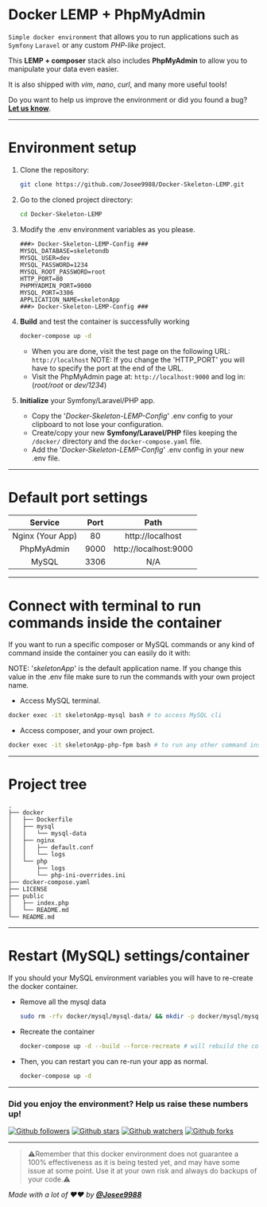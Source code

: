 # **Docker LEMP + PhpMyAdmin**

`Simple docker environment` that allows you to run applications such as `Symfony` `Laravel` or any custom *PHP-like* project.

This **LEMP + composer** stack also includes **PhpMyAdmin** to allow you to manipulate your data even easier.

It is also shipped with _vim_, _nano_, _curl_, and many more useful tools!

Do you want to help us improve the environment or did you found a bug?
**[Let us know](https://github.com/Josee9988/Docker-Skeleton-LEMP/issues)**.

---

# **Environment setup**

1. Clone the repository:

    ```bash
    git clone https://github.com/Josee9988/Docker-Skeleton-LEMP.git
    ```
    
2. Go to the cloned project directory:

    ```bash
    cd Docker-Skeleton-LEMP
    ```

3. Modify the .env environment variables as you please.

    ```dotenv
    ###> Docker-Skeleton-LEMP-Config ###
    MYSQL_DATABASE=skeletondb
    MYSQL_USER=dev
    MYSQL_PASSWORD=1234
    MYSQL_ROOT_PASSWORD=root
    HTTP_PORT=80
    PHPMYADMIN_PORT=9000
    MYSQL_PORT=3306
    APPLICATION_NAME=skeletonApp
    ###> Docker-Skeleton-LEMP-Config ###
    ```

4. **Build** and test the container is successfully working

    ```bash
    docker-compose up -d
    ```
   
   - When you are done, visit the test page on the following URL: `http://localhost`
    NOTE: If you change the 'HTTP_PORT' you will have to specify the port at the end of the URL.
   - Visit the PhpMyAdmin page at: `http://localhost:9000` and log in: (_root/root_ or _dev/1234_)
   
5. **Initialize** your Symfony/Laravel/PHP app.

     - Copy the '_Docker-Skeleton-LEMP-Config_' .env config to your clipboard to not lose your configuration.
     - Create/copy your new **Symfony/Laravel/PHP** files keeping the `/docker/` directory and the `docker-compose.yaml` file.
     - Add the '_Docker-Skeleton-LEMP-Config_' .env config in your new .env file.
     
---

# **Default** port settings

|    **Service**   	| **Port** 	|        **Path**       	|
|:----------------:	|:--------:	|:---------------------:	|
| Nginx (Your App) 	|    80    	|    http://localhost   	|
|    PhpMyAdmin    	|   9000   	| http://localhost:9000 	|
|       MySQL      	|   3306   	|          N/A          	|

---

# Connect with terminal to run commands inside the container

If you want to run a specific composer or MySQL commands or any kind of command inside the container you can easily do it with:

NOTE: '_skeletonApp_' is the default application name. If you change this value in the .env file make sure to run the commands with your own project name. 

- Access MySQL terminal.

```bash
docker exec -it skeletonApp-mysql bash # to access MySQL cli
```

- Access composer, and your own project.

```bash
docker exec -it skeletonApp-php-fpm bash # to run any other command inside the container
```

---

# Project tree

```text
.
├── docker
│   ├── Dockerfile
│   ├── mysql
│   │   └── mysql-data
│   ├── nginx
│   │   ├── default.conf
│   │   └── logs
│   └── php
│       ├── logs
│       └── php-ini-overrides.ini
├── docker-compose.yaml
├── LICENSE
├── public
│   ├── index.php
│   └── README.md
└── README.md
```

---

# Restart (MySQL) settings/container

If you should your MySQL environment variables you will have to re-create the docker container.

- Remove all the mysql data

    ```bash
    sudo rm -rfv docker/mysql/mysql-data/ && mkdir -p docker/mysql/mysql-data
    ```

- Recreate the container

    ```bash
    docker-compose up -d --build --force-recreate # will rebuild the container.
    ```
- Then, you can restart you can re-run your app as normal.

    ```bash
    docker-compose up -d
    ```

---

### Did you enjoy the environment? Help us raise these numbers up!

[![Github followers](https://img.shields.io/github/followers/Josee9988.svg?style=social)]()
[![Github stars](https://img.shields.io/github/stars/Josee9988/Docker-Skeleton-LEMP.svg?style=social)]()
[![Github watchers](https://img.shields.io/github/watchers/Josee9988/Docker-Skeleton-LEMP.svg?style=social)]()
[![Github forks](https://img.shields.io/github/forks/Josee9988/Docker-Skeleton-LEMP.svg?style=social)]()

---

> ⚠️Remember that this docker environment does not guarantee a 100% effectiveness as it is being tested yet,
> and may have some issue at some point.
> Use it at your own risk and always do backups of your code.⚠️

_Made with a lot of ❤️❤️ by **[@Josee9988](https://github.com/Josee9988)**_
